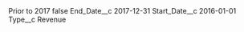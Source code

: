 <?xml version="1.0" encoding="UTF-8"?>
<CustomMetadata xmlns="http://soap.sforce.com/2006/04/metadata" xmlns:xsi="http://www.w3.org/2001/XMLSchema-instance" xmlns:xsd="http://www.w3.org/2001/XMLSchema">
    <label>Prior to 2017</label>
    <protected>false</protected>
    <values>
        <field>End_Date__c</field>
        <value xsi:type="xsd:date">2017-12-31</value>
    </values>
    <values>
        <field>Start_Date__c</field>
        <value xsi:type="xsd:date">2016-01-01</value>
    </values>
    <values>
        <field>Type__c</field>
        <value xsi:type="xsd:string">Revenue</value>
    </values>
</CustomMetadata>
